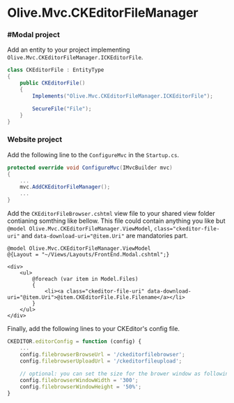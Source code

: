 ﻿# Olive.Mvc.CKEditorFileManager

### #Modal project
Add an entity to your project implementing `Olive.Mvc.CKEditorFileManager.ICKEditorFile`.
```c#
class CKEditorFile : EntityType
{
    public CKEditorFile()
    {
        Implements("Olive.Mvc.CKEditorFileManager.ICKEditorFile");

        SecureFile("File");
    }
}
```

### Website project
Add the following line to the `ConfigureMvc` in the `Startup.cs`.
```C#
protected override void ConfigureMvc(IMvcBuilder mvc)
{
    ...
    mvc.AddCKEditorFileManager();
    ...
}
```

Add the `CKEditorFileBrowser.cshtml` view file to your shared view folder contianing somthing like bellow. This file could contain anything you like but `@model Olive.Mvc.CKEditorFileManager.ViewModel`, `class="ckeditor-file-uri"` and `data-download-uri="@item.Uri"` are mandatories part.
```cshtml
@model Olive.Mvc.CKEditorFileManager.ViewModel
@{Layout = "~/Views/Layouts/FrontEnd.Modal.cshtml";}

<div>
    <ul>
        @foreach (var item in Model.Files)
        {
            <li><a class="ckeditor-file-uri" data-download-uri="@item.Uri">@item.CKEditorFile.File.Filename</a></li>
        }
    </ul>
</div>
```

Finally, add the following lines to your CKEditor's config file.
```js
CKEDITOR.editorConfig = function (config) {
    ...
    config.filebrowserBrowseUrl = '/ckeditorfilebrowser';
    config.filebrowserUploadUrl = '/ckeditorfileupload';
    
    // optional: you can set the size for the brower window as following.
    config.filebrowserWindowWidth = '300';
    config.filebrowserWindowHeight = '50%';
}
```
